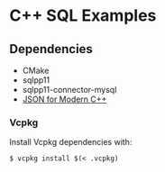 # C++ SQL Examples

## Dependencies

- CMake
- sqlpp11
- sqlpp11-connector-mysql
- [JSON for Modern C++](https://github.com/nlohmann/json)

### Vcpkg

Install Vcpkg dependencies with:

    $ vcpkg install $(< .vcpkg)
